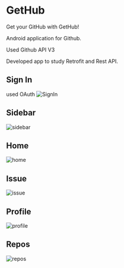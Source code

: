 # GetHub
Get your GitHub with GetHub!

Android application for Github.

Used Github API V3

Developed app to study Retrofit and Rest API.

## Sign In
used OAuth
![SignIn](./image/signin.jpeg)



## Sidebar
![sidebar](./image/sidebar.jpeg)



## Home
![home](./image/home.jpeg)



## Issue
![issue](./image/issue.jpeg)



## Profile
![profile](./image/profile.jpeg)



## Repos
![repos](./image/repos.jpeg)
